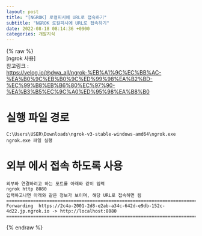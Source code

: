 ```yaml
---  
layout: post  
title: "[NGROK] 로컬피시에 URL로 접속하기"  
subtitle: "NGROK 로컬피시에 URL로 접속하기"  
date: 2022-08-18 08:14:36 +0900  
categories: 개발지식  
---  
```

{% raw %}  
[ngrok 사용]  
	참고링크 :  
		https://velog.io/@dwa_all/ngrok-%EB%A1%9C%EC%BB%AC-%EA%B0%9C%EB%B0%9C%ED%99%98%EA%B2%BD-%EC%99%B8%EB%B6%80%EC%97%90-%EA%B3%B5%EC%9C%A0%ED%95%98%EA%B8%B0  
  
# 실행 파일 경로  
	C:\Users\USER\Downloads\ngrok-v3-stable-windows-amd64\ngrok.exe  
	ngrok.exe 파일 실행  
  
# 외부 에서 접속 하도록 사용  
  
	외부와 연결하려고 하는 포트를 아래와 같이 입력  
	ngrok http 8080  
	입력하고나면 아래와 같은 정보가 보이며, 해당 URL로 접속하면 됨  
	=================================================================================================================  
	Forwarding  https://2c4a-2001-2d8-e2ab-a34c-642d-e9db-152c-4d22.jp.ngrok.io -> http://localhost:8080  
	=================================================================================================================  
{% endraw %}